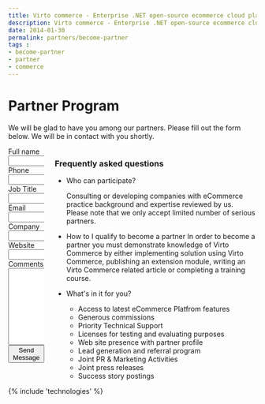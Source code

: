 ```yaml
---
title: Virto commerce - Enterprise .NET open-source ecommerce cloud platform. Become Partner
description: Virto commerce - Enterprise .NET open-source ecommerce cloud platform. Become Partner
date: 2014-01-30
permalink: partners/become-partner
tags : 
- become-partner
- partner
- commerce
---
```

<div class="roadmap __responsive">
	<h1 class="head-title">Partner Program</h1>
	<p class="text">We will be glad to have you among our partners. Please fill out the form below. We will be in contact with you shortly.</p>
	<div class="columns">
		<div class="column">
			<div class="block">
				<form method="post">
					<input type="hidden" name="Contact[Subject]" value="Become a partner" />
					<input type="hidden" name="Contact[RedirectUrl]" value='~/thank-you-partner' />
					<div class="column">
						<div class="control-group">
							<label for="FullName">Full name</label>
							<input id="Contact[FullName]" type="text" name="Contact[FullName]" class="form-input" required="required" />
						</div>
						<div class="control-group">
							<label for="Phone">Phone</label>
							<input id="Contact[Phone]" type="text" name="Contact[Phone]" class="form-input" required="required" />
						</div>
						<div class="control-group">
							<label for="JobTitle">Job Title</label>
							<input id="Contact[JobTitle]" type="text" name="Contact[JobTitle]" class="form-input" required="required" />
						</div>
					</div>
					<div class="column">
						<div class="control-group">
							<label for="Email">Email</label>
							<input id="Contact[Email]" type="text" name="Contact[Email]" class="form-input" required="required" />
						</div>
						<div class="control-group">
							<label for="CompanyName">Company</label>
							<input id="Contact[CompanyName]" type="text" name="Contact[CompanyName]" class="form-input" required="required" />
						</div>
						<div class="control-group">
							<label for="Website">Website</label>
							<input id="Contact[Website]" type="text" name="Contact[Website]" class="form-input" required="required" />
						</div>
					</div>
					<div class="control-group">
						<label for="Message">Comments</label>
						<textarea id="Contact[Message]" rows="10" cols="30" name="Contact[Message]" class="form-text" required="required"></textarea>
					</div>
					<div class="control-group">
						<button type="submit" class="button fill">Send Message</button>
					</div>
				</form>
			</div>
		</div>
		<div class="column">
			<div class="block">
				<h3>Frequently asked questions</h3>
				<ul class="list">
					<li>
						<p class="title">Who can participate?</p>
						<p class="text">Consulting or developing companies with eCommerce practice background and expertise reviewed by us. Please note that we only accept limited number of serious partners.</p>
					</li>
					<li>
						<span class="title">How to I qualify to become a partner</span>
						<span class="descr">In order to become a partner you must demonstrate knowledge of Virto Commerce by either implementing solution using Virto Commerce,
						publishing an extension module, writing an Virto Commerce related article or completing a training course.</span>
					</li>					
					<li>
						<p class="title">What's in it for you?</p>
						<ul class="list">
							<li>Access to latest eCommerce Platfrom features</li>
							<li>Generous commissions</li>
							<li>Priority Technical Support</li>
							<li>Licenses for testing and evaluating purposes</li>
							<li>Web site presence with partner profile</li>
							<li>Lead generation and referral program</li>
							<li>Joint PR &amp; Marketing Activities</li>
							<li>Joint press releases</li>
							<li>Success story postings</li>
						</ul>
					</li>
				</ul>
			</div>
		</div>		
	</div>
</div>
{% include 'technologies' %}